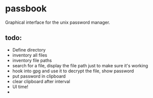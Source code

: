 # passbook

Graphical interface for the unix password manager.

## todo:

- Define directory
- inventory all files
- inventory file paths
- search for a file, display the file path just to make sure it's working
- hook into gpg and use it to decrypt the file, show password
- put password in clipboard
- clear clipboard after interval
- UI time!
-
